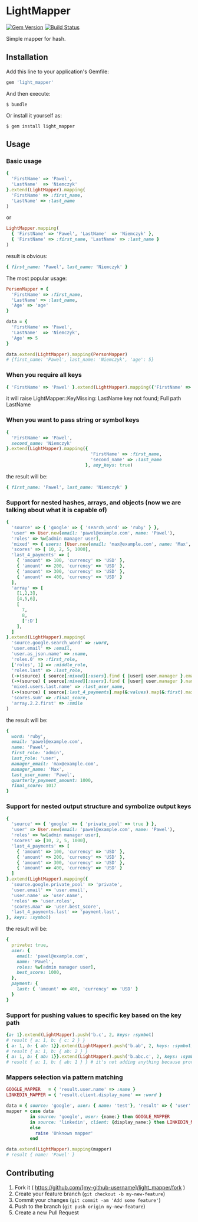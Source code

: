 # LightMapper

[![Gem Version](https://badge.fury.io/rb/light_mapper.svg)](https://badge.fury.io/rb/light_mapper)
[![Build Status](https://travis-ci.org/pniemczyk/light_mapper.svg?branch=master)](https://travis-ci.org/pniemczyk/light_mapper)

Simple mapper for hash.

## Installation

Add this line to your application's Gemfile:

```ruby
gem 'light_mapper'
```

And then execute:

    $ bundle

Or install it yourself as:

    $ gem install light_mapper

## Usage

### Basic usage

```ruby
{
  'FirstName' => 'Pawel',
  'LastName'  => 'Niemczyk'
}.extend(LightMapper).mapping(
  'FirstName' => :first_name,
  'LastName' => :last_name
)
```

or

```ruby
LightMapper.mapping(
  { 'FirstName' => 'Pawel', 'LastName'  => 'Niemczyk' },
  { 'FirstName' => :first_name, 'LastName' => :last_name }
)
```

result is obvious:

```ruby
{ first_name: 'Pawel', last_name: 'Niemczyk' }
```

The most popular usage:

```ruby
PersonMapper = {
  'FirstName' => :first_name,
  'LastName' => :last_name,
  'Age' => 'age'
}

data = {
  'FirstName' => 'Pawel',
  'LastName'  => 'Niemczyk',
  'Age' => 5
}

data.extend(LightMapper).mapping(PersonMapper)
# {first_name: 'Pawel', last_name: 'Niemczyk', 'age': 5}
```

### When you require all keys

```ruby
{ 'FirstName' => 'Pawel' }.extend(LightMapper).mapping({'FirstName' => :first_name, 'LastName' => :last_name}, strict: true)
```

it will raise LightMapper::KeyMissing: LastName key not found; Full path LastName

### When you want to pass string or symbol keys

```ruby
{
  'FirstName' => 'Pawel',
  second_name: 'Niemczyk'
}.extend(LightMapper).mapping({
                                'FirstName' => :first_name,
                                'second_name' => :last_name
                              }, any_keys: true)
```

the result will be:

```ruby
{ first_name: 'Pawel', last_name: 'Niemczyk' }
```

### Support for nested hashes, arrays, and objects (now we are talking about what it is capable of)

```ruby
{
  'source' => { 'google' => { 'search_word' => 'ruby' } },
  'user' => User.new(email: 'pawel@example.com', name: 'Pawel'),
  'roles' => %w[admin manager user],
  'mixed' => { users: [User.new(email: 'max@example.com', name: 'Max', manager: true), User.new(email: 'pawel@example.com', name: 'Pawel', manager: false)] },
  'scores' => [ 10, 2, 5, 1000],
  'last_4_payments' => [
    { 'amount' => 100, 'currency' => 'USD' },
    { 'amount' => 200, 'currency' => 'USD' },
    { 'amount' => 300, 'currency' => 'USD' },
    { 'amount' => 400, 'currency' => 'USD' }
  ],
  'array' => [
    [1,2,3],
    [4,5,6],
    [
      7,
      8,
      [':D']
    ],
  ]
}.extend(LightMapper).mapping(
  'source.google.search_word' => :word,
  'user.email' => :email,
  'user.as_json.name' => :name,
  'roles.0' => :first_role,
  ['roles', 1] => :middle_role,
  'roles.last' => :last_role,
  (->(source) { source[:mixed][:users].find { |user| user.manager }.email }) => :manager_email,
  (->(source) { source[:mixed][:users].find { |user| user.manager }.name }) => :manager_name,
  'mixed.users.last.name' => :last_user_name,
  (->(source) { source[:last_4_payments].map(&:values).map(&:first).max }) => :quarterly_payment_amount,
  'scores.sum' => :final_score,
  'array.2.2.first' => :smile
)
```

the result will be:

```ruby
{ 
  word: 'ruby', 
  email: 'pawel@example.com',
  name: 'Pawel',
  first_role: 'admin',
  last_role: 'user',
  manager_email: 'max@example.com',
  manager_name: 'Max',
  last_user_name: 'Pawel',
  quarterly_payment_amount: 1000,
  final_score: 1017
}
```

### Support for nested output structure and symbolize output keys

```ruby
{
  'source' => { 'google' => { 'private_pool' => true } },
  'user' => User.new(email: 'pawel@example.com', name: 'Pawel'),
  'roles' => %w[admin manager user],
  'scores' => [10, 2, 5, 1000],
  'last_4_payments' => [
    { 'amount' => 100, 'currency' => 'USD' },
    { 'amount' => 200, 'currency' => 'USD' },
    { 'amount' => 300, 'currency' => 'USD' },
    { 'amount' => 400, 'currency' => 'USD' }
  ]
}.extend(LightMapper).mapping({
  'source.google.private_pool' => 'private',
  'user.email' => 'user.email',
  'user.name' => 'user.name',
  'roles' => 'user.roles',
  'scores.max' => 'user.best_score',
  'last_4_payments.last' => 'payment.last',
}, keys: :symbol)
```

the result will be: 

```ruby
{
  private: true,
  user: {
    email: 'pawel@example.com',
    name: 'Pawel',
    roles: %w[admin manager user],
    best_score: 1000,
  },
  payment: {
    last: { 'amount' => 400, 'currency' => 'USD' }
  }
}
```

### Support for pushing values to specific key based on the key path

```ruby
{a: 1}.extend(LightMapper).push('b.c', 2, keys: :symbol)
# result { a: 1, b: { c: 2 } }
{ a: 1, b: { ab: 1}}.extend(LightMapper).push('b.ab', 2, keys: :symbol, override: true)
# result { a: 1, b: { ab: 2 } }
{ a: 1, b: { ab: 1}}.extend(LightMapper).push('b.abc.c', 2, keys: :symbol, build_structure: false)
# result { a: 1, b: { ab: 1 } } # it's not adding anything because provided key path do not exist
```

### Mappers selection via pattern matching

```ruby
GOOGLE_MAPPER   = { 'result.user.name' => :name }
LINKEDIN_MAPPER = { 'result.client.display_name' => :word }

data = { source: 'google', user: { name: 'test'}, 'result' => { 'user' => { 'name' => 'Pawel'} } } 
mapper = case data
         in source: 'google', user: {name:} then GOOGLE_MAPPER
         in source: 'linkedin', client: {display_name:} then LINKEDIN_MAPPER
         else
           raise 'Unknown mapper'
         end

data.extend(LightMapper).mapping(mapper)
# result { name: 'Pawel' }
```

## Contributing

1. Fork it ( https://github.com/[my-github-username]/light_mapper/fork )
2. Create your feature branch (`git checkout -b my-new-feature`)
3. Commit your changes (`git commit -am 'Add some feature'`)
4. Push to the branch (`git push origin my-new-feature`)
5. Create a new Pull Request
